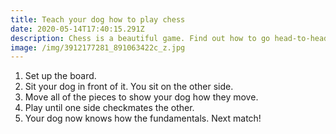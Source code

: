 ```yaml
---
title: Teach your dog how to play chess
date: 2020-05-14T17:40:15.291Z
description: Chess is a beautiful game. Find out how to go head-to-head with your dog.
image: /img/3912177281_891063422c_z.jpg
---
```

1. Set up the board.
2. Sit your dog in front of it. You sit on the other side.
3. Move all of the pieces to show your dog how they move.
4. Play until one side checkmates the other.
5. Your dog now knows how the fundamentals. Next match!
